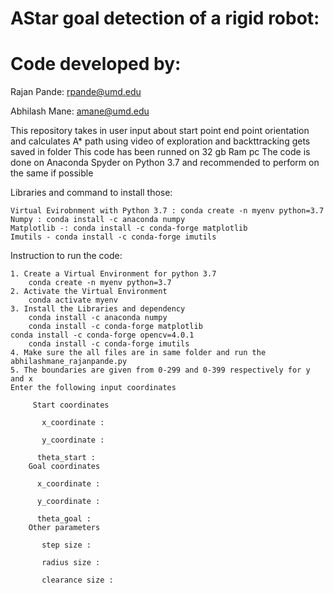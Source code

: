# AStar goal detection of a rigid robot:

# Code developed by:

Rajan Pande: rpande@umd.edu

Abhilash Mane: amane@umd.edu

This repository takes in user input about start point end point orientation and calculates A* path using video of exploration and backttracking gets saved in folder
This code has been runned on 32 gb Ram pc
The code is done on Anaconda Spyder on Python 3.7 and recommended to perform on the same if possible

Libraries and command to install those:

    Virtual Evirobnment with Python 3.7 : conda create -n myenv python=3.7 
    Numpy : conda install -c anaconda numpy
    Matplotlib -: conda install -c conda-forge matplotlib 
    Imutils - conda install -c conda-forge imutils

Instruction to run the code:

    1. Create a Virtual Environment for python 3.7
        conda create -n myenv python=3.7
    2. Activate the Virtual Environment
        conda activate myenv 
    3. Install the Libraries and dependency
        conda install -c anaconda numpy
        conda install -c conda-forge matplotlib 
	conda install -c conda-forge opencv=4.0.1
        conda install -c conda-forge imutils
    4. Make sure the all files are in same folder and run the abhilashmane_rajanpande.py
    5. The boundaries are given from 0-299 and 0-399 respectively for y and x 
    Enter the following input coordinates
        
         Start coordinates 

           x_coordinate : 

           y_coordinate : 

          theta_start : 
        Goal coordinates 

          x_coordinate :

          y_coordinate :

          theta_goal : 
        Other parameters 

           step size : 

           radius size : 

           clearance size : 
